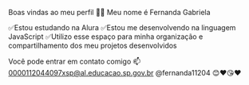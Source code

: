 Boas vindas ao meu perfil 💙💙
Meu nome é Fernanda Gabriela

✅Estou estudando na Alura
✅Estou me desenvolvendo na linguagem JavaScript
✅Utilizo esse espaço para minha organização e compartilhamento dos meu projetos desenvolvidos

Você pode entrar em contato comigo 📫
0000112044097xsp@al.educacao.sp.gov.br
@fernanda11204
😊❤😘❤
